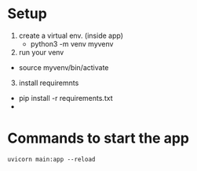 # Setup
1. create a virtual env. (inside app)
   - python3 -m venv myvenv  
 2. run your venv
   - source myvenv/bin/activate
 3. install requiremnts
   - pip install -r requirements.txt 
 - 
# Commands to start the app
`uvicorn main:app --reload`